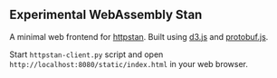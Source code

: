 ## Experimental WebAssembly Stan

A minimal web frontend for [httpstan](https://github.com/stan-dev/httpstan). Built using [d3.js](https://d3js.org/) and [protobuf.js](https://github.com/protobufjs/protobuf.js).

Start `httpstan-client.py` script and open `http://localhost:8080/static/index.html` in your web browser.
